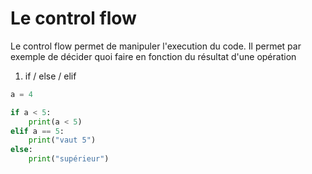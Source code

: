 # Le control flow 

Le control flow permet de manipuler l'execution du code.
Il permet par exemple de décider quoi faire en fonction du résultat d'une opération

1)  if / else / elif

```python
a = 4

if a < 5:
    print(a < 5)
elif a == 5:
    print("vaut 5")
else:
    print("supérieur")
```